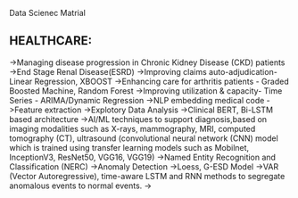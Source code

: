 Data Scienec Matrial

HEALTHCARE:
----------
->Managing  disease progression in Chronic Kidney Disease (CKD) patients
->End Stage Renal Disease(ESRD)
->Improving claims auto-adjudication- Linear Regression, XBOOST
->Enhancing care for arthritis patients - Graded Boosted Machine, Random Forest
->Improving utilization & capacity- Time Series - ARIMA/Dynamic Regression 
->NLP embedding medical code
->Feature extraction
->Explotory Data Analysis
->Clinical BERT, Bi-LSTM based architecture
->AI/ML techniques to support diagnosis,based on imaging modalities such as X-rays, mammography, MRI, computed tomography (CT), ultrasound (convolutional neural network (CNN) model which is trained using transfer learning models such as Mobilnet, InceptionV3, ResNet50, VGG16, VGG19)
->Named Entity Recognition and Classification (NERC)
->Anomaly Detection
->Loess, G-ESD Model
->VAR (Vector Autoregressive), time-aware LSTM and RNN methods to segregate anomalous events to normal events.
->


